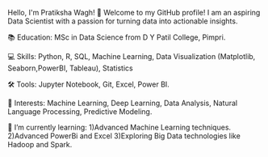 Hello, I'm Pratiksha Wagh! 👋
Welcome to my GitHub profile! I am an aspiring Data Scientist with a passion for turning data into actionable insights. 

📚 Education: MSc in Data Science from D Y Patil College, Pimpri.

💻 Skills: Python, R, SQL, Machine Learning, Data Visualization (Matplotlib, Seaborn,PowerBI, Tableau), Statistics

🛠️ Tools: Jupyter Notebook, Git, Excel, Power BI.

🔬 Interests: Machine Learning, Deep Learning, Data Analysis, Natural Language Processing, Predictive Modeling.

🌱 I’m currently learning:
1)Advanced Machine Learning techniques.
2)Advanced PowerBi and Excel
3)Exploring Big Data technologies like Hadoop and Spark.
